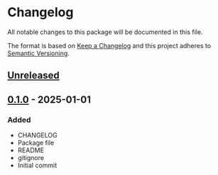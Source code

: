 # Changelog
All notable changes to this package will be documented in this file.

The format is based on [Keep a Changelog](http://keepachangelog.com/en/1.0.0/)
and this project adheres to [Semantic Versioning](http://semver.org/spec/v2.0.0.html).

## [Unreleased]

## [0.1.0] - 2025-01-01
### Added
- CHANGELOG
- Package file
- README
- gitignore
- Initial commit

[Unreleased]: https://github.com/1mbitshorde/InitializationSystem/compare/0.1.0...main
[0.1.0]: https://github.com/1mbitshorde/InitializationSystem/tree/0.1.0/